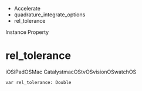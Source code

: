 

- Accelerate
- quadrature_integrate_options
-  rel_tolerance 

Instance Property

# rel_tolerance

iOSiPadOSMac CatalystmacOStvOSvisionOSwatchOS

``` source
var rel_tolerance: Double
```

